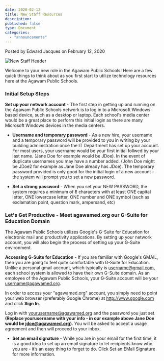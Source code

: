 ```yaml
---
date: 2020-02-12
title: New Staff Resources
description:
published: false
type: Document
categories:
  - "announcements"
---
```

Posted by Edward Jacques on February 12, 2020

![New Staff Header](https://github.com/Agawam-Technology/Technology-Website/blob/master/images/New%20Staff%20Graphic.png)

Welcome to your new role in the Agawam Public Schools!  Here are a few quick things to think about as you first start to utilize technology resources here at the Agawam Public Schools.

### Initial Setup Steps

**Set up your network account** - The first step in getting up and running on the Agawam Public Schools network is to log in to a Microsoft Windows based device, such as a desktop or laptop.  Each school's media center would be a great place to perform this initial login as there are many Microsoft Windows devices in the media centers.

- **Username and temporary password** - As a new hire, your username and a temporary password will be provided to you in writing by your building administration once the IT Department has set up your account.  For most users, your username would be your first initial follwed by your last name.  (Jane Doe for example would be JDoe).  In the event of duplicate usernames you may have a number added.  (John Doe might be JDoe2 for example as Jane Doe already has JDoe).  The temporary password provided is only good for the initial login of a new account - the system will prompt you to set a new password.

- **Set a strong password** - When you set your NEW PASSWORD, the system requires a minimum of 8 characters with at least ONE capital letter, ONE lowercase letter, ONE number and ONE symbol (such as exclamation point, question mark, ampersand, etc)

### Let's Get Productive - Meet agawamed.org our G-Suite for Education Domain

The Agawam Public Schools utilizes Google's G-Suite for Education for electronic mail and productivity applications.  By setting up your network account, you will also begin the process of setting up your G-Suite environment.

**Accessing G-Suite for Education** - If you are familiar with Google's GMAIL, then you are going to feel quite comfortable with G-Suite for Education.  Unlike a personal gmail account, which typically is username@gmail.com, each school system is allowed to have their own G-Suite domain.  As an employee of the Agawam Public Schools, your G-Suite account will be your username@agawamed.org.

In order to access your "agawamed.org" account, you simply need to point your web browser (preferably Google Chrome) at http://www.google.com and click **Sign In**.

Log in with yourusername@agawamed.org and the password you just set.  **(Replace yourusername with your info - in our example above Jane Doe would be jdoe@agawamed.org)**.  You will be asked to accept a usage agreement and then will proceed to your inbox.
 - **Set an email signature** - While you are in your email for the first time, it is a good idea to set up an email signature to let recipients know who you are - it’s an easy thing to forget to do.  Click Set an EMail Signature for more information.
